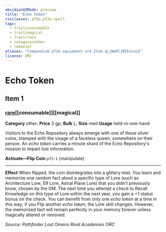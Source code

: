 ```yaml
---
obsidianUIMode: preview
title: "Echo Token"
cssclasses: pf2e,pf2e-spell
tags:
  - trait/consumable
  - trait/magical
  - trait/rare
  - category/other
  - remaster
aliases: "Compendium.pf2e.equipment-srd.Item.qLjWaRljNIb1uuLO"
license: ORC
---
```

# Echo Token
## Item 1
### [rare](rare "Rare Rarity Trait")[[consumable]][[magical]]

**Category** other; 
**Price** 3 gp; 
**Bulk** L; **Size** med
**Usage** held-in-one-hand

Visitors to the Echo Repository always emerge with one of these silver coins, stamped with the visage of a faceless queen, somewhere on their person. An _echo token_ carries a minute shard of the Echo Repository's mission to impart lost information.

**Activate—Flip Coin** `pf2:1` (manipulate)

* * *

**Effect** When flipped, the coin disintegrates into a glittery mist. You learn and memorize one random fact about a specific type of Lore (such as Architecture Lore, Elf Lore, Astral Plane Lore) that you didn't previously know, chosen by the GM. The next time you attempt a check to Recall Knowledge on this type of Lore within the next year, you gain a +1 status bonus on the check. You can benefit from only one _echo token_ at a time in this way; if you Flip another _echo token_, the Lore skill changes. However, the memorized fact will remain perfectly in your memory forever unless magically altered or removed.

*Source: Pathfinder Lost Omens Rival Academies*
*ORC*